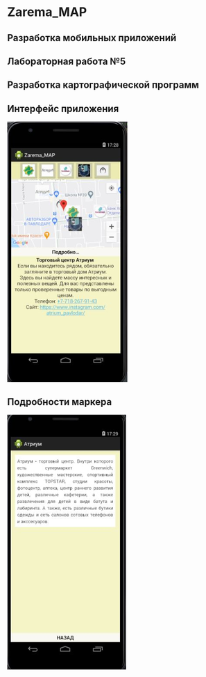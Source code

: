 # Zarema_MAP
## Разработка мобильных приложений
## Лабораторная работа №5
## Разработка картографической программ
## Интерфейс приложения
![Снимок](https://github.com/zzoasis/Zarema_MAP/blob/master/Снимок.JPG)
## Подробности маркера
![Снимок1](https://github.com/zzoasis/Zarema_MAP/blob/master/Снимок1.JPG)
